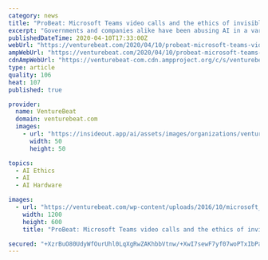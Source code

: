 ```yaml
---
category: news
title: "ProBeat: Microsoft Teams video calls and the ethics of invisible AI"
excerpt: "Governments and companies alike have been abusing AI in a variety of ways. But even AI features clearly designed to help humans do something as basic as communicate clearly come with ethical questions for the companies and developers that build them. The discussion Aichner and I had gave me a brief glimpse into what businesses and developers ..."
publishedDateTime: 2020-04-10T17:33:00Z
webUrl: "https://venturebeat.com/2020/04/10/probeat-microsoft-teams-video-calls-and-the-ethics-of-invisible-ai/"
ampWebUrl: "https://venturebeat.com/2020/04/10/probeat-microsoft-teams-video-calls-and-the-ethics-of-invisible-ai/amp/"
cdnAmpWebUrl: "https://venturebeat-com.cdn.ampproject.org/c/s/venturebeat.com/2020/04/10/probeat-microsoft-teams-video-calls-and-the-ethics-of-invisible-ai/amp/"
type: article
quality: 106
heat: 107
published: true

provider:
  name: VentureBeat
  domain: venturebeat.com
  images:
    - url: "https://insideout.app/ai/assets/images/organizations/venturebeat.com-50x50.jpg"
      width: 50
      height: 50

topics:
  - AI Ethics
  - AI
  - AI Hardware

images:
  - url: "https://venturebeat.com/wp-content/uploads/2016/10/microsoft_teams.png?fit=1200%2C600&strip=all"
    width: 1200
    height: 600
    title: "ProBeat: Microsoft Teams video calls and the ethics of invisible AI"

secured: "+XzrBuO80UdyWfOurUhl0LqXgRwZAKhbbVtnw/+XwI7sewF7yf07woPTxIbPakDfH2N7gZfDNWCpqaA+C/1qCPGJfCO61/kTKJdvI04qiXG/LQpkFuFscNHQGEjBt2/e5STUnZJapQexjSuZO+uAQena03IVdg+B+nvf9LURNTR6TEQGe0PLZiXPub83RGsXmXyntEyMQUVis/a7HeRTSXZMtvTVz/X0niNuXCTkMOGO7UrsivcfTZOab1+1bixGKRcnY2QMvyOjeWilk8tER5tl3pwgbfDnorUyb1MU9modVD4/92mhc80ImE1mHRqDQ1Xcvbnga8M7KcUrhJJeiqdmDLswjBpGHfaWhabDpKCKCKHKL/cWM2UvpeeQoAO89sFvHI11vtSKPdfSiivcImKzFU9NPsCLVvniZbxwE2Ht4uNVsxyd6YVVuxqPmcKycYiR9681xJdzH9XTOpNzH2BPpGuSmrP+fJSeK2R8vZY=;uFzsnOhFjqd52rcVOdxY7w=="
---
```


